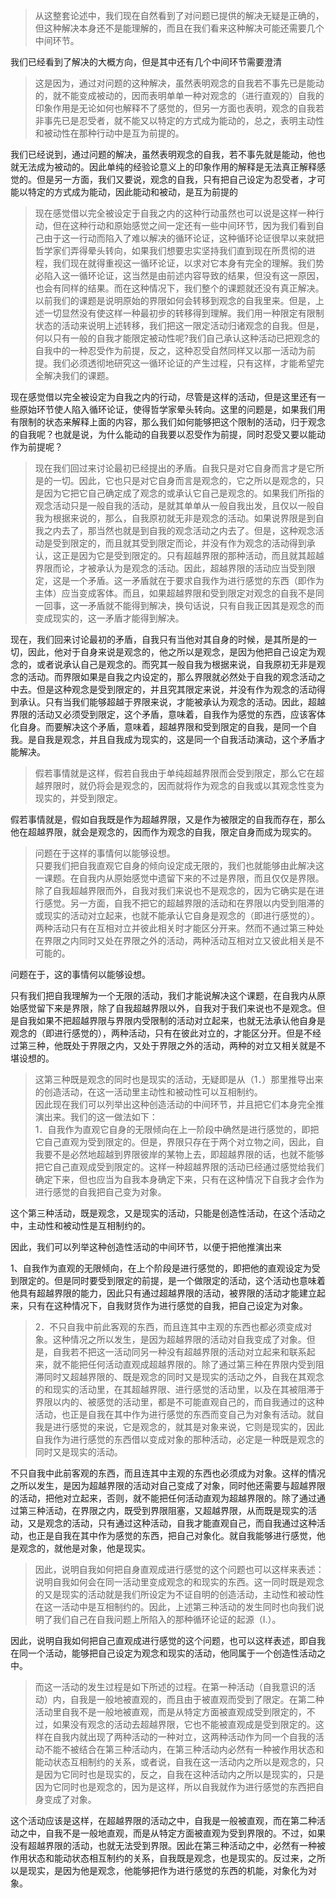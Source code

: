 <blockquote data-pid="okguyNsJ">从这整套论述中，我们现在自然看到了对问题已提供的解决无疑是正确的，但这种解决本身还不是能理解的，而且在我们看来这种解决可能还需要几个中间环节。</blockquote><p data-pid="snxlNQ-w">我们已经看到了解决的大概方向，但是其中还有几个中间环节需要澄清</p><blockquote data-pid="NJYMuj1z">这是因为，通过对问题的这种解决，虽然表明观念的自我若不事先已是能动的，就不能变成被动的，因而表明单单一种对观念的（进行直观的）自我的印象作用是无论如何也解释不了感觉的，但另一方面也表明，观念的自我若非事先已是忍受者，就不能又以特定的方式成为能动的，总之，表明主动性和被动性在那种行动中是互为前提的。</blockquote><p data-pid="aQNk0STy">我们已经说到，通过问题的解决，虽然表明观念的自我，若不事先就是能动，他也就无法成为被动的。因此单纯的经验论意义上的印象作用的解释是无法真正解释感觉的。但是另一方面，我们又要说，观念的自我，只有把自己设定为忍受者，才可能以特定的方式成为能动，因此能动和被动，是互为前提的</p><blockquote data-pid="ES_xC71I">现在感觉借以完全被设定于自我之内的这种行动虽然也可以说是这样一种行动，但在这种行动和原始感觉之间一定还有一些中间环节，因为我们看到自己由于这一行动而陷入了难以解决的循环论证，这种循环论证很早以来就把哲学家们弄得晕头转向，如果我们想要忠实坚持我们直到现在所贯彻的进程，我们现在就得重视这一循环论证，以求对它本身有完全的理解。我们势必陷入这一循环论证，这当然是由前述内容导致的结果，但没有这一原因，也会有同样的结果。而在这种情况下，我们整个的课题就还没有真正解决。以前我们的课题是说明原始的界限如何会转移到观念的自我里来。但是，上述一切显然没有使这样一种最初步的转移得到理解。我们用一种限定有限制状态的活动来说明上述转移，我们把这一限定活动归诸观念的自我。但是，何以只有一般的自我才能限定被动性呢?我们自己承认这种活动已把观念的自我中的一种忍受作为前提，反之，这种忍受自然同样又以那一活动为前提。我们必须透彻地研究这一循环论证的产生过程，只有这样，才能希望完全解决我们的课题。</blockquote><p data-pid="6Rb_XAsA">现在感觉借以完全被设定为自我之内的行动，尽管是这样的活动，但是这里还有一些原始环节使人陷入循环论证，使得哲学家晕头转向。这里的问题是，如果我们用有限制的状态来解释上面的内容，那么我们如何能够把这个限制的活动，归于观念的自我呢？也就是说，为什么能动的自我要以忍受作为前提，同时忍受又要以能动作为前提呢？</p><blockquote data-pid="3zRZLEhe">现在我们回过来讨论最初已经提出的矛盾。自我只是对它自身而言才是它所是的一切。因此，它也只是对它自身而言是观念的，它之所以是观念的，只是因为它把它自己确定成了观念的或承认它自己是观念的。如果我们所指的观念活动只是一般自我的活动，是就其单单从一般自我出发，且仅以一般自我为根据来说的，那么，自我原初就无非是观念的活动。如果说界限是到自我之内去了，那当然也就是到自我的观念活动之内去了。但是，这种观念活动是受到限定的，而且就其受到限定而论，并没有作为观念的活动得到承认，这正是因为它是受到限定的。只有超越界限的那种活动，而且就其超越界限而论，才被承认为是观念的活动。因此，超越界限的活动应当受到限定，这是一个矛盾。这一矛盾就在于要求自我作为进行感觉的东西（即作为主体）应当变成客体。而且，如果超越界限和受到限定对观念的自我不是同一回事，这一矛盾就不能得到解决，换句话说，只有自我正因其是观念的而变成现实的，这一矛盾才能得到解决。</blockquote><p data-pid="uZuq55f-">现在，我们回来讨论最初的矛盾，自我只有当他对其自身的时候，是其所是的一切，因此，他对于自身来说是观念的，他之所以是观念，是因为他把自己设定为观念的，或者说承认自己是观念的。而究其一般自我为根据来说，自我原初无非是观念的活动。而界限如果是自我之内设定的，那么界限就必然处于自我的观念活动之中去。但是这种观念是受到限定的，并且究其限定来说，并没有作为观念的活动得到承认。只有当我们能够超越于界限来说，才能被承认为观念的活动。因此，超越界限的活动又必须受到限定，这个矛盾，意味着，自我作为感觉的东西，应该客体化自身。而要解决这个矛盾，意味着，超越界限和受到限定的自我，是同一个自我。是自我是观念，并且自我成为现实的，这是同一个自我活动演动，这个矛盾才能解决。</p><blockquote data-pid="ZuHWAK_h">假若事情就是这样，假若自我由于单纯超越界限而会受到限定，那么它在超越界限时，就仍将会是观念的，因而就将作为观念的自我或以其观念性变为现实的，并受到限定。</blockquote><p data-pid="1Zb3JUBw">假若事情就是，假如自我既是作为超越界限，又是作为被限定的自我而存在，那么他在超越界限，就会是观念的，因而作为观念的自我，限定自身而成为现实的。</p><blockquote data-pid="LhC2oCDL">问题在于这样的事情何以能够设想。<br>只要我们把自我直观它自身的倾向设定成无限的，我们也就能够由此解决这一课题。在自我内从原始感觉中遗留下来的不过是界限，而且仅仅是界限。除了自我超越界限而外，自我对我们来说也不是观念的，因为它确实是在进行感觉。另一方面，自我不把它的超越界限的活动和在界限以内受到阻滞的或现实的活动对立起来，也就不能承认它自身是观念的（即进行感觉的）。两种活动只有在互相对立并彼此相关时才能区分开来。然而不通过第三种处在界限之内同时又处在界限之外的活动，两种活动互相对立又彼此相关是不可能的。</blockquote><p data-pid="dsI9Kn5W">问题在于，这的事情何以能够设想。</p><p data-pid="ic7WFKY6">只有我们把自我理解为一个无限的活动，我们才能说解决这个课题，在自我内从原始感觉留下来是界限，除了自我超越界限以外，自我对于我们来说也不是观念。但是自我如果不把超越界限与界限内受限制的活动对立起来，也就无法承认他自身是观念的（即进行感觉的），两种活动，只有在彼此对立的，才能区分开。但是不经过第三种，他既处于界限之内，又处于界限之外的活动，两种的对立又相关就是不堪设想的。</p><blockquote data-pid="GhM6Q5UN">这第三种既是观念的同时也是现实的活动，无疑即是从（1．）那里推导出来的创造活动，在这一活动里主动性和被动性可以互相制约。<br>因此现在我们可以列举出这种创造活动的中间环节，并且把它们本身完全推演出来。我们的这一做法如下：<br>1．自我作为直观它自身的无限倾向在上一阶段中确然是进行感觉的，即把它自己直观为受到限定的。但是，界限只存在于两个对立物之间，因此，自我要不是必然地超越到界限彼岸的某物上去，即超越界限的话，也就不能够把它自己直观成受到限定的。这样一种超越界限的活动已经通过感觉给我们确定下来，但也应当为自我本身确定下来，只有在这种情况下自我才会作为进行感觉的自我把自己变为对象。</blockquote><p data-pid="nLAtzamW">这个第三种活动，既是观念，又是现实的活动，只能是创造性活动，在这个活动之中，主动性和被动性是互相制约的。</p><p data-pid="4K4DeNPT">因此，我们可以列举这种创造性活动的中间环节，以便于把他推演出来</p><p data-pid="2CIsArvb">1、自我作为直观的无限倾向，在上个阶段是进行感觉的，即把他的直观设定为受到限定的。但是同时要受到限定的前提，是一个做限定的活动，这个活动也意味着他具有超越界限的能力，因此只有通过超越界限的活动，被界限的活动才能建立起来，只有在这种情况下，自我财货作为进行感觉的自我，把自己设定为对象。</p><blockquote data-pid="hgaYwKOd">2．不只自我中前此客观的东西，而且连其中主观的东西也都必须变成对象。这种情况之所以发生，是因为超越界限的活动对自我变成了对象。但是，自我若不把这一活动同另一种没有超越界限的活动对立起来和联系起来，就不能把任何活动直观成超越界限的。除了通过第三种在界限内受到阻滞同时又超越界限的、既是观念的同时又是现实的活动之外，自我在其观念的和现实的活动里，在其超越界限、进行感觉的活动里，以及在其被阻滞于界限以内的、被感觉的活动里，都是不可能直观自己的，而自我通过的这种活动，也正是自我在其中作为进行感觉的东西而变自己为对象有活动。就自我是进行感觉的来说，它是观念的，就其是对象来说，它则是现实的，因此自我作为进行感觉的东西借以变成对象的那种活动，必定是一种既是观念的同时又是现实的活动。</blockquote><p data-pid="ys1Uorfm">不只自我中此前客观的东西，而且连其中主观的东西也必须成为对象。这样的情况之所以发生，是因为超越界限的活动对自己变成了对象，同时他还需要与超越界限的活动，把他对立起来，否则，就不能把任何活动直观为超越界限的。除了通过通过第三种活动，在界限之内，既受到界限阻塞，又超越界限，从而既是现实的活动，又是观念的活动，只有通过这种活动，自我才能直观自己，而自我通过这种活动，也正是自我在其中作为感觉的东西，把自己对象化。就自我能够进行感觉，他是观念的，就他是对象，他是现实。</p><blockquote data-pid="tdPC6_n_">因此，说明自我如何把自身直观成进行感觉的这个问题也可以这样来表述：说明自我如何会在同一活动里变成观念的和现实的东西。这一同时既是观念的又是现实的活动就是我们所设定为不证自明的创造活动，主动性和被动性在这一活动中是互相制约的。因此，上述第三种活动的发生同时也向我们说明了我们自己在自我问题上所陷入的那种循环论证的起源（I.）。</blockquote><p data-pid="wrEGenZO">因此，说明自我如何把自己直观成进行感觉的这个问题，也可以这样表述，即自我在同一个活动，能够把自己设定为观念和现实的活动，他同属于一个创造性活动之中。</p><blockquote data-pid="odRKe1Wp">而这一活动的发生过程是如下所述的过程。在第一种活动（自我意识的活动）内，自我是一般地被直观的，而且由于被直观而受到了限定。在第二种活动里自我不是一般地被直观，而是从特定方面被直观成受到限定的，不过，如果没有观念的活动去超越界限，它也不能被直观成是受到限定的。这样在自我内就出现了两种活动的一种对立，这两种活动作为同一个自我的活动不能不被结合在第三种活动内，在第三种活动内必然有一种被作用状态和能动状态互相制约的关系，或者说，自我在这一活动内之所以是观念的，只是因为它同时也是现实的，反之，自我在这种活动内之所以是现实的，只是因为它同时也是观念的，因为是这样，所以自我就作为进行感觉的东西把自身变成了对象。</blockquote><p data-pid="BiAiUPsp">这个活动应该是这样，在超越界限的活动之中，自我是一般被直观，而在第二种活动之中，自我不是一般地直观，而是从特定方面被直观为受到界限的。不过，如果没有超越界限的活动，也就无法受到界限。因此在第三种活动之中，必然有一种被作用状态和能动状态相互制约的关系，自我既是观念，也是现实的。反过来，之所以是现实，是因为他是观念，他能够把作为进行感觉的东西的机能，对象化为对象。</p><p></p>